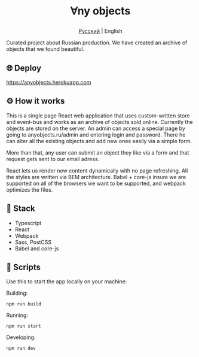 

# <p align="center">∀ny objects</p>
<p align="center">
  <a href="https://github.com/herehavetheseflowers/anyobjects/blob/main/README.md">Русский</a> |
  <span>English</span>
</p>

Curated project about Russian production. We have created an archive of objects that we found beautiful.

## 🌐 Deploy

https://anyobjects.herokuapp.com

## ⚙️ How it works

This is a single page React web application that uses custom-written store and event-bus and works as an archive of objects sold online.
Currently the objects are stored on the server. An admin can access a special page by going to anyobjects.ru/admin and entering login and password. There he can alter all the existing objects and add new ones easily via a simple form.

More than that, any user can submit an object they like via a form and that request gets sent to our email adress.

React lets us render new content dynamically with no page refreshing. All the styles are written via BEM architecture. Babel + core-js insure we are supported on all of the browsers we want to be supported, and webpack optimizes the files.

## 🦾 Stack

 - Typescript
 - React
 - Webpack
 - Sass, PostCSS
 - Babel and core-js

## 📜 Scripts

Use this to start the app locally on your machine:

Building:
```
npm run build
```
Running:
```
npm run start
```
Developing:
```
npm run dev
```
